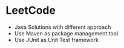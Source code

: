 # LeetCode 

* Java Solutions with different approach
* Use Maven as package management tool
* Use JUnit as Unit Test framework

